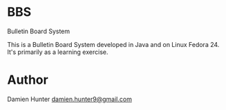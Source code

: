 # BBS

Bulletin Board System

This is a Bulletin Board System developed in Java and on Linux Fedora 24. It's primarily as a learning exercise.

# Author
Damien Hunter
damien.hunter9@gmail.com
